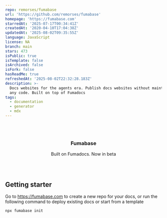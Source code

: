 ```yaml
---
repo: remorses/fumabase
url: 'https://github.com/remorses/fumabase'
homepage: 'https://fumabase.com'
starredAt: '2025-07-17T00:34:41Z'
createdAt: '2020-04-10T17:04:38Z'
updatedAt: '2025-08-02T09:35:55Z'
language: JavaScript
license: NA
branch: main
stars: 473
isPublic: true
isTemplate: false
isArchived: false
isFork: false
hasReadMe: true
refreshedAt: '2025-08-02T22:32:28.183Z'
description: >-
  Docs websites for the agents era. Publish docs websites without maintaining
  any code. Built on top of Fumadocs
tags:
  - documentation
  - generator
  - mdx
---
```


<div align='center'>
    <br/>
    <br/>
    <h3>Fumabase</h3>
    <p>Built on Fumadocs. Now in beta</p>
    <br/>
    <br/>
</div>

## Getting starter

Go to https://fumabase.com to create a new repo for your docs, or run the following command to deploy existing docs or start from a template

```sh
npx fumabase init
```
